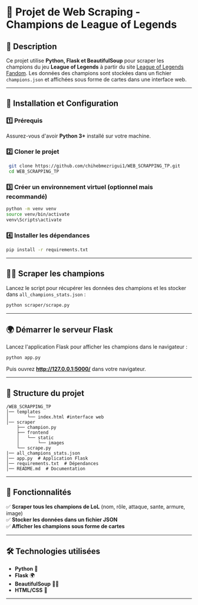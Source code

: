 # 📌 Projet de Web Scraping - Champions de League of Legends

## 📝 Description
Ce projet utilise **Python, Flask et BeautifulSoup** pour scraper les champions du jeu **League of Legends** à partir du site [League of Legends Fandom](https://leagueoflegends.fandom.com/wiki/League_of_Legends_Wiki). Les données des champions sont stockées dans un fichier `champions.json` et affichées sous forme de cartes dans une interface web.

---

## 🚀 Installation et Configuration

### 1️⃣ Prérequis
Assurez-vous d'avoir **Python 3+** installé sur votre machine.

### 2️⃣ Cloner le projet
```bash
 git clone https://github.com/chihebmezrigui1/WEB_SCRAPPING_TP.git
 cd WEB_SCRAPPING_TP
```

### 3️⃣ Créer un environnement virtuel (optionnel mais recommandé)
```bash
python -m venv venv
source venv/bin/activate
venv\Scripts\activate  
```

### 4️⃣ Installer les dépendances
```bash
pip install -r requirements.txt
```

---

## 🕵️‍♂️ Scraper les champions
Lancez le script pour récupérer les données des champions et les stocker dans `all_champions_stats.json` :
```bash
python scraper/scrape.py
```

---

## 🌍 Démarrer le serveur Flask
Lancez l'application Flask pour afficher les champions dans le navigateur :
```bash
python app.py
```
Puis ouvrez **http://127.0.0.1:5000/** dans votre navigateur.

---

## 📂 Structure du projet
```
/WEB_SCRAPPING_TP
│── templates
│       └── index.html #interface web
│── scraper
    ├── champion.py
    ├── frontend
    │   └── static
    │       └── images
    └── scrape.py
|── all_champions_stats.json
│── app.py  # Application Flask
│── requirements.txt  # Dépendances
│── README.md  # Documentation
```

---

## 📌 Fonctionnalités
✅ **Scraper tous les champions de LoL** (nom, rôle, attaque, sante, armure, image)  
✅ **Stocker les données dans un fichier JSON**  
✅ **Afficher les champions sous forme de cartes**   

---

## 🛠️ Technologies utilisées
- **Python** 🐍
- **Flask** 🌍
- **BeautifulSoup** 🕵️‍♂️
- **HTML/CSS** 🎨

---
